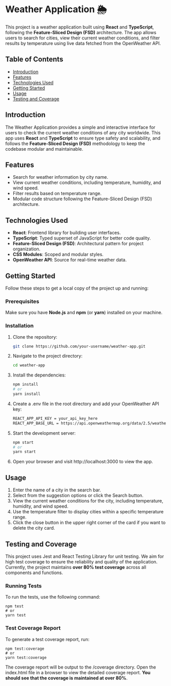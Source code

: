 # Weather Application 🌦️

This project is a weather application built using **React** and **TypeScript**, following the **Feature-Sliced Design (FSD)** architecture. The app allows users to search for cities, view their current weather conditions, and filter results by temperature using live data fetched from the OpenWeather API.

## Table of Contents

- [Introduction](#introduction)
- [Features](#features)
- [Technologies Used](#technologies-used)
- [Getting Started](#getting-started)
- [Usage](#usage)
- [Testing and Coverage](#testing-and-coverage)

## Introduction

The Weather Application provides a simple and interactive interface for users to check the current weather conditions of any city worldwide. This app uses **React** and **TypeScript** to ensure type safety and scalability, and follows the **Feature-Sliced Design (FSD)** methodology to keep the codebase modular and maintainable.

## Features

- Search for weather information by city name.
- View current weather conditions, including temperature, humidity, and wind speed.
- Filter results based on temperature range.
- Modular code structure following the Feature-Sliced Design (FSD) architecture.

## Technologies Used

- **React**: Frontend library for building user interfaces.
- **TypeScript**: Typed superset of JavaScript for better code quality.
- **Feature-Sliced Design (FSD)**: Architectural pattern for project organization.
- **CSS Modules**: Scoped and modular styles.
- **OpenWeather API**: Source for real-time weather data.

## Getting Started

Follow these steps to get a local copy of the project up and running:

### Prerequisites

Make sure you have **Node.js** and **npm** (or **yarn**) installed on your machine.

### Installation

1. Clone the repository:

   ```bash
   git clone https://github.com/your-username/weather-app.git
   ```

2. Navigate to the project directory:

   ```bash
   cd weather-app
   ```

3. Install the dependencies:
   ```bash
   npm install
   # or
   yarn install
   ```
4. Create a .env file in the root directory and add your OpenWeather API key:
   ```bash
   REACT_APP_API_KEY = your_api_key_here
   REACT_APP_BASE_URL = https://api.openweathermap.org/data/2.5/weather
   ```
5. Start the development server:
   ```bash
   npm start
   # or
   yarn start
   ```
6. Open your browser and visit http://localhost:3000 to view the app.

## Usage

1. Enter the name of a city in the search bar.
2. Select from the suggestion options or click the Search button.
3. View the current weather conditions for the city, including temperature, humidity, and wind speed.
4. Use the temperature filter to display cities within a specific temperature range.
5. Click the close button in the upper right corner of the card if you want to delete the city card.

## Testing and Coverage

This project uses Jest and React Testing Library for unit testing. We aim for high test coverage to ensure the reliability and quality of the application. Currently, the project maintains **over 80% test coverage** across all components and functions.

### Running Tests

To run the tests, use the following command:

    npm test
    # or
    yarn test

### Test Coverage Report

To generate a test coverage report, run:

    npm test:coverage
    # or
    yarn test:coverage

The coverage report will be output to the /coverage directory. Open the index.html file in a browser to view the detailed coverage report. **You should see that the coverage is maintained at over 80%**.
